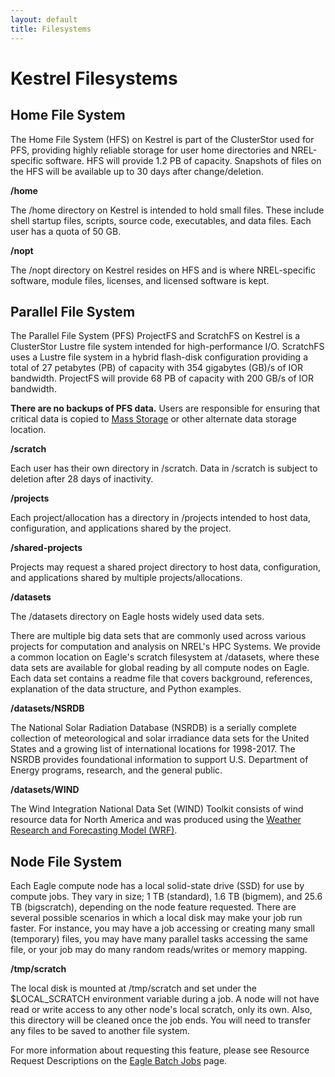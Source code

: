 ```yaml
---
layout: default
title: Filesystems
---
```

# Kestrel Filesystems


## Home File System

The Home File System (HFS) on Kestrel is part of the ClusterStor used for PFS, providing highly reliable storage for user home directories and NREL-specific software. HFS will provide 1.2 PB of capacity. Snapshots of files on the HFS will be available up to 30 days after change/deletion. 

**/home**

The /home directory on Kestrel is intended to hold small files. These include shell startup files, scripts, source code, executables, and data files. Each user has a quota of 50 GB.

**/nopt**

The /nopt directory on Kestrel resides on HFS and is where NREL-specific software, module files, licenses, and licensed software is kept.

## Parallel File System

The Parallel File System (PFS) ProjectFS and ScratchFS on Kestrel is a ClusterStor Lustre file system intended for high-performance I/O. ScratchFS uses a Lustre file system in a hybrid flash-disk configuration providing a total of 27 petabytes (PB) of capacity with 354 gigabytes (GB)/s of IOR bandwidth. ProjectFS will provide 68 PB of capacity with 200 GB/s of IOR bandwidth. 

**There are no backups of PFS data.**  Users are responsible for ensuring that critical data is copied to [Mass Storage](https://www.nrel.gov/hpc/mass-storage-system.html) or other alternate data storage location.

**/scratch**

Each user has their own directory in /scratch. Data in /scratch is subject to deletion after 28 days of inactivity. 

**/projects**

Each project/allocation has a directory in /projects intended to host data, configuration, and applications shared by the project.

**/shared-projects**

Projects may request a shared project directory to host data, configuration, and applications shared by multiple projects/allocations.

**/datasets**

The /datasets directory on Eagle hosts widely used data sets. 

There are multiple big data sets that are commonly used across various projects for computation and analysis on NREL's HPC Systems. We provide a common location on Eagle's scratch filesystem at /datasets, where these data sets are available for global reading by all compute nodes on Eagle. Each data set contains a readme file that covers background, references, explanation of the data structure, and Python examples.

**/datasets/NSRDB**

The National Solar Radiation Database (NSRDB) is a serially complete collection of meteorological and solar irradiance data sets for the United States and a growing list of international locations for 1998-2017. The NSRDB provides foundational information to support U.S. Department of Energy programs, research, and the general public.

**/datasets/WIND**

The Wind Integration National Data Set (WIND) Toolkit consists of wind resource data for North America and was produced using the [Weather Research and Forecasting Model (WRF)](https://www.mmm.ucar.edu/models/wrf).

## Node File System

Each Eagle compute node has a local solid-state drive (SSD) for use by compute jobs. They vary in size; 1 TB (standard), 1.6 TB (bigmem), and 25.6 TB (bigscratch), depending on the node feature requested. There are several possible scenarios in which a local disk may make your job run faster. For instance, you may have a job accessing or creating many small (temporary) files, you may have many parallel tasks accessing the same file, or your job may do many random reads/writes or memory mapping.

**/tmp/scratch**

The local disk is mounted at /tmp/scratch and set under the $LOCAL_SCRATCH environment variable during a job. A node will not have read or write access to any other node's local scratch, only its own. Also, this directory will be cleaned once the job ends. You will need to transfer any files to be saved to another file system. 

For more information about requesting this feature, please see Resource Request Descriptions on the [Eagle Batch Jobs](./Running/batch_jobs.md) page.


